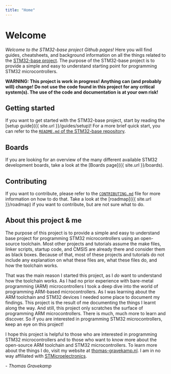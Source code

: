 ```yaml
---
title: "Home"
---
```


# Welcome

_Welcome to the STM32-base project Github pages!_ Here you will find guides, cheatsheets, and background information on all the things related to the [STM32-base project](https://github.com/STM32-base). The purpose of the STM32-base project is to provide a simple and easy to understand starting point for programming STM32 microcontrollers.

**WARNING: This project is work in progress! Anything can (and probably will) change! Do not use the code found in this project for any critical system(s). The use of the code and documentation is at your own risk!**

## Getting started

If you want to get started with the STM32-base project, start by reading the [setup guide]({{ site.url }}/guides/setup)! For a more brief quick start, you can refer to the [`README.md` of the STM32-base repository](https://github.com/STM32-base/STM32-base).

## Boards

If you are looking for an overview of the many different available STM32 development boards, take a look at the [Boards page]({{ site.url }}/boards).

## Contributing

If you want to contribute, please refer to the [`CONTRIBUTING.md`](https://github.com/STM32-base/STM32-base/blob/master/CONTRIBUTING.md) file for more information on how to do that. Take a look at the [roadmap]({{ site.url }}/roadmap) if you want to contribute, but are not sure what to do.

## About this project & me

The purpose of this project is to provide a simple and easy to understand base project for programming STM32 microcontrollers using an open-source toolchain. Most other projects and tutorials assume the make files, linker scripts, startup code, and CMSIS are already there and consider them as black boxes. Because of that, most of these projects and tutorials do not include any explanation on what these files are, what these files do, and how the toolchain works.

That was the main reason I started this project, as I _do_ want to understand how the toolchain works. As I had no prior experience with bare-metal programming (ARM) microcontrollers I took a deep dive into the world of programming ARM-based microcontrollers. As I was learning about the ARM toolchain and STM32 devices I needed some place to document my findings. This project is the result of me documenting the things I learnt along the way. And still, this project only scratches the surface of programming ARM microcontrollers. There is much, much more to learn and discover. So if you are interested in programming STM32 microcontrollers, keep an eye on this project!

I hope this project is helpful to those who are interested in programming STM32 microcontrollers and to those who want to know more about the open-source ARM toolchain and STM32 microcontrollers. To learn more about the things I do, visit my website at [thomas-gravekamp.nl](https://thomas-gravekamp.nl). I am in no way affiliated with [STMicroelectronics](https://www.st.com).

 \- _Thomas Gravekamp_
